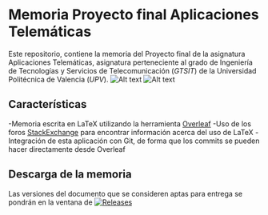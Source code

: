 # Memoria Proyecto final Aplicaciones Telemáticas

Este repositorio, contiene la memoria del Proyecto final de la asignatura Aplicaciones Telemáticas, asignatura perteneciente al grado
de Ingeniería de Tecnologías y Servicios de Telecomunicación (*GTSIT*) de la Universidad Politécnica de Valencia (*UPV*).
![Alt text](relative/path/to/img.jpg?raw=true "Title")
![Alt text](relative/path/to/img.jpg?raw=true "Title")

## Características
 -Memoria escrita en LaTeX utilizando la herramienta [Overleaf](https://es.overleaf.com/)
 -Uso de los foros [StackExchange](https://tex.stackexchange.com/) para encontrar información acerca del uso de LaTeX
 -Integración de esta aplicación con Git, de forma que los commits se pueden hacer directamente desde Overleaf
 
## Descarga de la memoria
Las versiones del documento que se consideren aptas para entrega se pondrán en la ventana de  [![Releases](https://img.shields.io/github/downloads/zetalex/Memoria-AATT/total)](https://github.com/zetalex/Memoria-AATT/releases)

